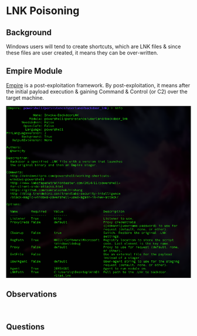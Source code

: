 # LNK Poisoning

## Background
Windows users will tend to create shortcuts, which are LNK files & since these files are user created, it means they can be over-written. 

## Empire Module
[Empire](https://github.com/EmpireProject/Empire) is a post-exploitation framework. By post-exploitation, it means after the initial payload execution & gaining Command & Control (or C2) over the target machine.

![](img/backdoorLNK.png)

## Observations
![]()

## Questions
